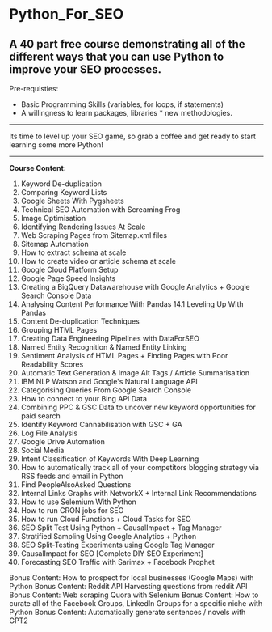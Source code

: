 # Python_For_SEO
A 40 part free course demonstrating all of the different ways that you can use Python to improve your SEO processes.
----

Pre-requisties:
- Basic Programming Skills (variables, for loops, if statements)
- A willingness to learn packages, libraries * new methodologies.

----

Its time to level up your SEO game, so grab a coffee and get ready to start learning some more Python!

----

<strong> Course Content: </strong>

1. Keyword De-duplication
2. Comparing Keyword Lists
3. Google Sheets With Pygsheets
4. Technical SEO Automation with Screaming Frog
5. Image Optimisation
6. Identifying Rendering Issues At Scale
7. Web Scraping Pages from Sitemap.xml files
8. Sitemap Automation
9. How to extract schema at scale
10. How to create video or article schema at scale
11. Google Cloud Platform Setup
12. Google Page Speed Insights
13. Creating a BigQuery Datawarehouse with Google Analytics + Google Search Console Data
14. Analysing Content Performance With Pandas
14.1 Leveling Up With Pandas
15. Content De-duplication Techniques
16. Grouping HTML Pages
17. Creating Data Engineering Pipelines with DataForSEO
18. Named Entity Recognition & Named Entity Linking
19. Sentiment Analysis of HTML Pages + Finding Pages with Poor Readability Scores
20. Automatic Text Generation & Image Alt Tags / Article Summarisaition
21. IBM NLP Watson and Google's Natural Language API
22. Categorising Queries From Google Search Console
23. How to connect to your Bing API Data
24. Combining PPC & GSC Data to uncover new keyword opportunities for paid search
25. Identify Keyword Cannabilisation with GSC + GA
26. Log File Analysis
27. Google Drive Automation 
28. Social Media
29. Intent Classification of Keywords With Deep Learning
30. How to automatically track all of your competitors blogging strategy via RSS feeds and email in Python
31. Find PeopleAlsoAsked Questions
32. Internal Links Graphs with NetworkX + Internal Link Recommendations
33. How to use Selemium With Python
34. How to run CRON jobs for SEO
35. How to run Cloud Functions + Cloud Tasks for SEO
36. SEO Split Test Using Python + CausalImpact + Tag Manager
37. Stratified Sampling Using Google Analytics + Python
38. SEO Split-Testing Experiments using Google Tag Manager
39. CausalImpact for SEO [Complete DIY SEO Experiment]
40. Forecasting SEO Traffic with Sarimax + Facebook Prophet

Bonus Content: How to prospect for local businesses (Google Maps) with Python
Bonus Content: Reddit API Harvesting questions from reddit API
Bonus Content: Web scraping Quora with Selenium
Bonus Content: How to curate all of the Facebook Groups, LinkedIn Groups for a specific niche with Python
Bonus Content: Automatically generate sentences / novels with GPT2
